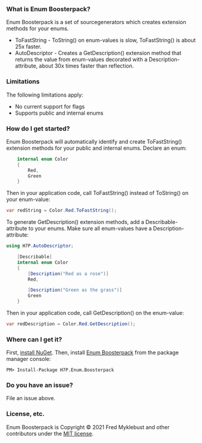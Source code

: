 ### What is Enum Boosterpack?

Enum Boosterpack is a set of sourcegenerators which creates extension methods for your enums.
* ToFastString - ToString() on enum-values is slow, ToFastString() is about 25x faster.
* AutoDescriptor - Creates a GetDescription() extension method that returns the value from enum-values decorated with a Description-attribute, about 30x times faster than reflection.

### Limitations
The following limitations apply:
* No current support for flags
* Supports public and internal enums


### How do I get started?

Enum Boosterpack will automatically identify and create ToFastString() extension methods for your public and internal enums. Declare an enum:

```csharp
    internal enum Color
    {
        Red,
        Green
    }   
```
Then in your application code, call ToFastString() instead of ToString() on your enum-value:

```csharp
var redString = Color.Red.ToFastString();
```

To generate GetDescription() extension methods, add a Describable-attribute to your enums. Make sure all enum-values have a Description-attribute:
```csharp
using H7P.AutoDescriptor;

    [Describable]
    internal enum Color
    {
        [Description("Red as a rose")]
        Red,

        [Description("Green as the grass")]
        Green
    }   
```
Then in your application code, call GetDescription() on the enum-value:

```csharp
var redDescription = Color.Red.GetDescription();
```

### Where can I get it?

First, [install NuGet](http://docs.nuget.org/docs/start-here/installing-nuget). Then, install [Enum Boosterpack](https://www.nuget.org/packages/H7P.Enum.Boosterpack/) from the package manager console:

```
PM> Install-Package H7P.Enum.Boosterpack
```

### Do you have an issue?

File an issue above.

### License, etc.

Enum Boosterpack is Copyright &copy; 2021 Fred Myklebust and other contributors under the [MIT license](LICENSE.txt).

